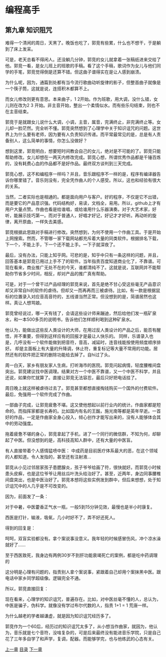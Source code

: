 # 编程高手
  
## 第九章 知识阻咒
  
难得一个清闲的周日，天黑了。晚饭也吃了，郭竞有些累，什么也不想干，于是躺到了床上发呆。
  
可是，老天总看不得闲人。还没躺几分钟，郭竞的女儿就拿着一张稿纸进来交给了他。郭竞一看，是女儿班上的班歌的手稿。看了这个手稿，歌词作为女儿与他们同学的手笔，郭竞觉得倒是还算不错。但这曲子谱得实在是让人感到崩溃。
  
为什么呢，因为，通篇到处都有当今流行歌曲动听旋律的影子，但整首曲子就像是一个筷子筒，这就是说，连搭积木都算不上。
  
而女儿修改则更有意思。本来曲子，1 2开始。作为班歌，用大调，没什么错，女儿则在改为2 3 开始。非主音开始，整出一个柔情似水。而有些乐句结束，则也不在主音结束。
  
郭竞于是就跟女儿说什么大调，小调，主音，属音，完满终止，非完满终止等。女儿却一脸茫然。完全听不懂。郭竞突然想到了心理学中关于知识诅咒的问题。这世界上为什么要有老师，因为要有人负责知识传递。而平常最常见的是，总是有人责备别人，这么简单的事情，你怎么没做好？
  
想到这里，郭竞明白，想要短时间教会自己的女儿，绝对是不可能的了。郭竞只能帮助修改。女儿却想在一两天内修改完成。郭竞心想，所谓优秀作品都是千锤百炼的，没有耗费心血的作品都不是好作品。最终双方谈判到三天完成。
  
郭竞心想，这不和编程序一样吗？并且，音乐跟程序不一样的是，程序有编译器告诉你哪里错了。音乐则没有，完全凭作曲人的个人感受。所以，这也和经验有很大的关系。
  
当然，二者实际也是相通的。都是面向用户与客户。好的程序，不仅是它不出错，而是要它的产品意识强。代码结构好，易读，文档全，易用。所以，github上才有用户大量点赞。作曲也看是给谁唱，或给谁用什么乐器演奏。对于大艺术家，好听，能展示技巧第一。而对于普通人，好唱才好记，好记才才好听。再动听的旋律，离开原曲，一样失去美感。
  
郭竞根据此思路对手稿进行修改。突然想到，为何不使用一个作曲工具。于是开始上网搜索。然而，不管哪一家下载网站都充斥着大量的同类软件。根据排名下载，下一个，不能上手，下一个还不能上手。一下子就深夜了。
  
最后，没有办法，只能上知乎网。可悲的是，知乎中只有一条这样的问题，并且，回答基本是郭竞已用过上手不了的软件。当年指责百度知道商业化了，不靠谱。可现在看来，商业推广无处不在的今天，谁都清纯不了。这就是说，互联网并不能帮助你节省多少时间，相反，却对产品的推广真有帮助。
  
可是，对于一个曾干过产品经理的郭竞来说，首先是绝不甘心受这些毫无产品意识却又非常自hi的软件的虐待。但却又一而再再而三被虐待。比如，有一款是根据鼠标的位置录入对应音高音符的，五线谱当然正常。但没想到的是，简谱居然也这样。真让人想骂娘。
  
郭竞曾经说过，哪一天有钱了，会请这些设计师来蹦迪，然后给他们发一瓶矿泉水，和一本500多页的说明书，告诉他们怎样顺利喝到这种矿泉水。
  
他认为，能做出这些反人类设计的大师，在用过反人类设计的产品之后，能否有醒悟，并不重要，但得到这样应有的回报才是最让人快乐的。
同样，乐谱录入也是，几呼没有一个软件能做到把音符，音高，减延时，连音线能按使用频度顺序排好。
却是主面板上有大量的升降调，休止符，重复标记等大量不常用的功能。居然还有的软件把正常的删除功能给去掉了。自hi过了头。
  
周一白天，家乡有朋友家人生病，打听海市的医院。郭竞问起病情，轻度腰椎间盘突出。郭竞建议找中医调理。结果对方一个中医不靠谱，又一个中医不科学，并且还说，如果你忙就算了。直接让郭竞无法容忍，最后只好把电话挂了。
  
周日晚上就这样被虐待过去了。郭竞甚至都想直接掏钱购买一个国外的付费软件。最后，免强用一个软件完成了作曲。
  
一部曲子完成，让郭竞疲惫不堪。这又使他想起以前行业内的统计。作曲家都是短命的。而指挥家都是长寿的。比如国内有名的王酩，施光南等都是英年早逝。一首好的作品，一定是作曲家全身心投入，倾心创作才能写出来的，没有人能够体会其中的劳动强度。
  
拖着疲惫不堪的身心，郭竞拿起了手机，进了一个同行的微信群，不知为何，却聊起了中医。但没想到的是，高科技高知人群中，还有大量的中医盲。 
  
有人直接带着个人感情猛喷中医：
中成药是目前医疗体系最大的恶，在这个领域的人都知道。令人发指的，甚至还有注射液...
  
郭竞从小见过邻居家孩子患腮腺炎，孩子爷爷给画了符，很快就好。而郭竞小时候患头皮癣，也是这位爷爷让用丝瓜叶洗头给治好了。甚至，近两年，身边同事腰椎间盘突出，也是中医治好了。郭竞本想将这些实例发到群中，但后来想想，处于知识诅咒中的人几乎是不可改变的。
  
因为，前面发了一条：
  
对于中暑，中医藿香正气水一瓶，一般5到15分钟见效，最慢也是半小时康复。
  
西医是打针，输液，吸氧，几小时好不了，弄不好还死人。
  
得到的回复是：
  
呵呵，双盲实验都没有。拿个案说事没意义。我年轻的时候感冒伤风，冲个凉水澡就好了……
  
至于西医致死，我身边有两例30岁不到肝功能衰竭死亡的案例，都是吃中药调理的
  
这分明是心理有问题的，指责别人拿个案说事，紧跟着自己却用个案抹黑中医。跟电话中家乡同学超级像。逻辑完全不通。
  
所以，郭竞直接回复：
  
现在看来，心理学的知识诅咒，普遍存在。比如，对中医丝毫不懂的人，总认为，中医是骗子，伪科学。就像没有学过布尔代数的人，指责 1+1 = 1 荒唐一样。
  
为什么越老的学者越谦虚，就是因为知识诅咒经历多了。
  
郭竞作为一个60后，经历过的知识诅咒太多了，从小想当作曲家，就因为，他认为，音乐就是七个音符，没啥复杂的，可是后来最终没有能进音乐学院，只是自己花了三年多自学了和声学，复调，配器。而能够学完，也与他练武的心态有关。


[上一章](https://github.com/BardoQi/CodeGuru/blob/master/docs/chapter_008.md  "上一章")
[目录](https://github.com/BardoQi/CodeGuru  "目录")
[下一章](https://github.com/BardoQi/CodeGuru/blob/master/docs/chapter_010.md  "下一章")









